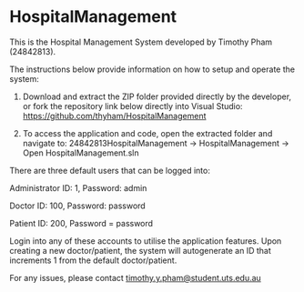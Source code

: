 # HospitalManagement

This is the Hospital Management System developed by Timothy Pham (24842813).

The instructions below provide information on how to setup and operate the system:

1. Download and extract the ZIP folder provided directly by the developer, or fork the repository link below directly into Visual Studio:
https://github.com/thyham/HospitalManagement

2. To access the application and code, open the extracted folder and navigate to:
24842813HospitalManagement -> HospitalManagement -> Open HospitalManagement.sln

There are three default users that can be logged into:

Administrator
ID: 1,
Password: admin

Doctor
ID: 100,
Password: password

Patient
ID: 200,
Password = password

Login into any of these accounts to utilise the application features.
Upon creating a new doctor/patient, the system will autogenerate an ID that increments 1 from the default doctor/patient.

For any issues, please contact timothy.y.pham@student.uts.edu.au
